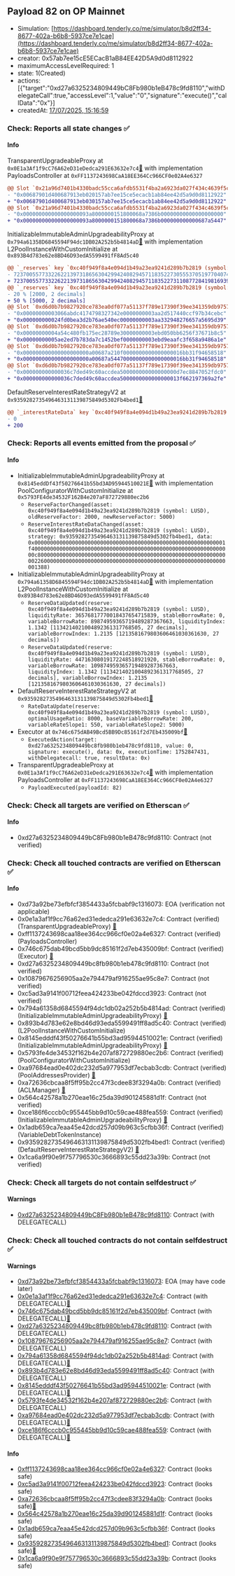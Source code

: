 ## Payload 82 on OP Mainnet

- Simulation: [https://dashboard.tenderly.co/me/simulator/b8d2ff34-8677-402a-b6b8-5937ce7e1cae](https://dashboard.tenderly.co/me/simulator/b8d2ff34-8677-402a-b6b8-5937ce7e1cae)
- creator: 0x57ab7ee15cE5ECacB1aB84EE42D5A9d0d8112922
- maximumAccessLevelRequired: 1
- state: 1(Created)
- actions: [{"target":"0xd27a6325234809449bC8Fb980b1eB478c9fd8110","withDelegateCall":true,"accessLevel":1,"value":"0","signature":"execute()","callData":"0x"}]
- createdAt: [17/07/2025, 15:16:59](https://optimistic.etherscan.io/tx/0xd0c15f65a6132c15f4417bb15203a888158f4b27b13d8743137266560dbd39b6)

### Check: Reports all state changes :white_check_mark:

#### Info


TransparentUpgradeableProxy at `0x0E1a3Af1f9cC76A62eD31eDedca291E63632e7c4`[:ghost:](https://github.com/bgd-labs/aave-address-book "GovernanceV3Optimism.PAYLOADS_CONTROLLER") with implementation PayloadsController at `0xFF1137243698CaA18EE364Cc966CF0e02A4e6327`
```diff
@@ Slot `0x21a96d7401b4330badc55cca6afdb5531f4ba2a6923da027f434c4639f5c1d71` @@
- "0x00687901d400687913eb020157ab7ee15ce5ecacb1ab84ee42d5a9d0d8112922"
+ "0x00687901d400687913eb030157ab7ee15ce5ecacb1ab84ee42d5a9d0d8112922"
@@ Slot `0x21a96d7401b4330badc55cca6afdb5531f4ba2a6923da027f434c4639f5c1d72` @@
- "0x000000000000000000093a8000000151800068a7386b00000000000000000000"
+ "0x000000000000000000093a8000000151800068a7386b000000000000687a5447"
```

InitializableImmutableAdminUpgradeabilityProxy at `0x794a61358D6845594F94dc1DB02A252b5b4814aD`[:ghost:](https://github.com/bgd-labs/aave-address-book "AaveV3Optimism.POOL") with implementation L2PoolInstanceWithCustomInitialize at `0x893B4d783e62e8BD46D93edA5599491fF8Ad5c40`
```diff
@@ `_reserves` key `0xc40f949f8a4e094d1b49a23ea9241d289b7b2819 (symbol: LUSD).configuration.data` @@
- 7237005577332262213973186563042994240829457118352273055537051977040741269504
+ 7237005577332262213973186563042994240829457118352273110877284198169396117504
@@ `_reserves` key `0xc40f949f8a4e094d1b49a23ea9241d289b7b2819 (symbol: LUSD).configuration.data_decoded.reserveFactor` @@
- 20 % [2000, 2 decimals]
+ 50 % [5000, 2 decimals]
@@ Slot `0xd6d0b7b9827920ce783ea0df077a51137f789e17390f39ee341359db9757ae96` @@
- "0x00000000003066abdc4174798327342e0000000003aa2d517440ccf97b34cebc"
+ "0x000000000024fd0bea3d2b76ae540ec00000000003aa332948276657a5695d39"
@@ Slot `0xd6d0b7b9827920ce783ea0df077a51137f789e17390f39ee341359db9757ae97` @@
- "0x00000000004a54c480fb175ec28789e30000000003ebd050bb6256f37671b8c5"
+ "0x00000000005ae2ed7b783da7c1452bef0000000003ebd9eaafc3f658a9486a1e"
@@ Slot `0xd6d0b7b9827920ce783ea0df077a51137f789e17390f39ee341359db9757ae98` @@
- "0x000000000000000000000a00687a210f0000000000000000016bb31f94658518"
+ "0x000000000000000000000a00687a54470000000000000000016bb31f94658518"
@@ Slot `0xd6d0b7b9827920ce783ea0df077a51137f789e17390f39ee341359db9757ae9d` @@
- "0x000000000000036c7ded49c60accdea500000000000000000d7ec8847052fdc0"
+ "0x000000000000036c7ded49c60accdea5000000000000000013f662197369a2fe"
```

DefaultReserveInterestRateStrategyV2 at `0x9359282735496463131139875849d5302Fb4bed1`[:ghost:](https://github.com/bgd-labs/aave-address-book "AaveV3Optimism.ASSETS.DAI.INTEREST_RATE_STRATEGY, AaveV3Optimism.ASSETS.LINK.INTEREST_RATE_STRATEGY, AaveV3Optimism.ASSETS.USDC.INTEREST_RATE_STRATEGY, AaveV3Optimism.ASSETS.WBTC.INTEREST_RATE_STRATEGY, AaveV3Optimism.ASSETS.WETH.INTEREST_RATE_STRATEGY, AaveV3Optimism.ASSETS.USDT.INTEREST_RATE_STRATEGY, AaveV3Optimism.ASSETS.AAVE.INTEREST_RATE_STRATEGY, AaveV3Optimism.ASSETS.sUSD.INTEREST_RATE_STRATEGY, AaveV3Optimism.ASSETS.OP.INTEREST_RATE_STRATEGY, AaveV3Optimism.ASSETS.wstETH.INTEREST_RATE_STRATEGY, AaveV3Optimism.ASSETS.LUSD.INTEREST_RATE_STRATEGY, AaveV3Optimism.ASSETS.MAI.INTEREST_RATE_STRATEGY, AaveV3Optimism.ASSETS.rETH.INTEREST_RATE_STRATEGY, AaveV3Optimism.ASSETS.USDCn.INTEREST_RATE_STRATEGY")
```diff
@@ `_interestRateData` key `0xc40f949f8a4e094d1b49a23ea9241d289b7b2819 (symbol: LUSD).baseVariableBorrowRate` @@
- 0
+ 200
```


### Check: Reports all events emitted from the proposal :white_check_mark:

#### Info

- InitializableImmutableAdminUpgradeabilityProxy at `0x8145eddDf43f50276641b55bd3AD95944510021E`[:ghost:](https://github.com/bgd-labs/aave-address-book "AaveV3Optimism.POOL_CONFIGURATOR") with implementation PoolConfiguratorWithCustomInitialize at `0x5793FE4de34532F162B4e207aF872729880ec2b6`
  - `ReserveFactorChanged(asset: 0xc40f949f8a4e094d1b49a23ea9241d289b7b2819 (symbol: LUSD), oldReserveFactor: 2000, newReserveFactor: 5000)`
  - `ReserveInterestRateDataChanged(asset: 0xc40f949f8a4e094d1b49a23ea9241d289b7b2819 (symbol: LUSD), strategy: 0x9359282735496463131139875849d5302fb4bed1, data: 0x0000000000000000000000000000000000000000000000000000000000001f4000000000000000000000000000000000000000000000000000000000000000c800000000000000000000000000000000000000000000000000000000000002260000000000000000000000000000000000000000000000000000000000001388)`
- InitializableImmutableAdminUpgradeabilityProxy at `0x794a61358D6845594F94dc1DB02A252b5b4814aD`[:ghost:](https://github.com/bgd-labs/aave-address-book "AaveV3Optimism.POOL") with implementation L2PoolInstanceWithCustomInitialize at `0x893B4d783e62e8BD46D93edA5599491fF8Ad5c40`
  - `ReserveDataUpdated(reserve: 0xc40f949f8a4e094d1b49a23ea9241d289b7b2819 (symbol: LUSD), liquidityRate: 36576817770018437654715839, stableBorrowRate: 0, variableBorrowRate: 89874959365719489287367663, liquidityIndex: 1.1342 [1134214021004892361317768505, 27 decimals], variableBorrowIndex: 1.2135 [1213581679803606461030361630, 27 decimals])`
  - `ReserveDataUpdated(reserve: 0xc40f949f8a4e094d1b49a23ea9241d289b7b2819 (symbol: LUSD), liquidityRate: 44716308019172248518921920, stableBorrowRate: 0, variableBorrowRate: 109874959365719489287367663, liquidityIndex: 1.1342 [1134214021004892361317768505, 27 decimals], variableBorrowIndex: 1.2135 [1213581679803606461030361630, 27 decimals])`
- DefaultReserveInterestRateStrategyV2 at `0x9359282735496463131139875849d5302Fb4bed1`[:ghost:](https://github.com/bgd-labs/aave-address-book "AaveV3Optimism.ASSETS.DAI.INTEREST_RATE_STRATEGY, AaveV3Optimism.ASSETS.LINK.INTEREST_RATE_STRATEGY, AaveV3Optimism.ASSETS.USDC.INTEREST_RATE_STRATEGY, AaveV3Optimism.ASSETS.WBTC.INTEREST_RATE_STRATEGY, AaveV3Optimism.ASSETS.WETH.INTEREST_RATE_STRATEGY, AaveV3Optimism.ASSETS.USDT.INTEREST_RATE_STRATEGY, AaveV3Optimism.ASSETS.AAVE.INTEREST_RATE_STRATEGY, AaveV3Optimism.ASSETS.sUSD.INTEREST_RATE_STRATEGY, AaveV3Optimism.ASSETS.OP.INTEREST_RATE_STRATEGY, AaveV3Optimism.ASSETS.wstETH.INTEREST_RATE_STRATEGY, AaveV3Optimism.ASSETS.LUSD.INTEREST_RATE_STRATEGY, AaveV3Optimism.ASSETS.MAI.INTEREST_RATE_STRATEGY, AaveV3Optimism.ASSETS.rETH.INTEREST_RATE_STRATEGY, AaveV3Optimism.ASSETS.USDCn.INTEREST_RATE_STRATEGY")
  - `RateDataUpdate(reserve: 0xc40f949f8a4e094d1b49a23ea9241d289b7b2819 (symbol: LUSD), optimalUsageRatio: 8000, baseVariableBorrowRate: 200, variableRateSlope1: 550, variableRateSlope2: 5000)`
- Executor at `0x746c675dAB49Bcd5BB9Dc85161f2d7Eb435009bf`[:ghost:](https://github.com/bgd-labs/aave-address-book "AaveV3Optimism.ACL_ADMIN, GovernanceV3Optimism.EXECUTOR_LVL_1")
  - `ExecutedAction(target: 0xd27a6325234809449bc8fb980b1eb478c9fd8110, value: 0, signature: execute(), data: 0x, executionTime: 1752847431, withDelegatecall: true, resultData: 0x)`
- TransparentUpgradeableProxy at `0x0E1a3Af1f9cC76A62eD31eDedca291E63632e7c4`[:ghost:](https://github.com/bgd-labs/aave-address-book "GovernanceV3Optimism.PAYLOADS_CONTROLLER") with implementation PayloadsController at `0xFF1137243698CaA18EE364Cc966CF0e02A4e6327`
  - `PayloadExecuted(payloadId: 82)`

### Check: Check all targets are verified on Etherscan :white_check_mark:

#### Info

- 0xd27a6325234809449bC8Fb980b1eB478c9fd8110: Contract (not verified) 

### Check: Check all touched contracts are verified on Etherscan :white_check_mark:

#### Info

- 0xd73a92be73efbfcf3854433a5fcbabf9c1316073: EOA (verification not applicable)
- 0x0e1a3af1f9cc76a62ed31ededca291e63632e7c4: Contract (verified) (TransparentUpgradeableProxy) [:ghost:](https://github.com/bgd-labs/aave-address-book "GovernanceV3Optimism.PAYLOADS_CONTROLLER")
- 0xff1137243698caa18ee364cc966cf0e02a4e6327: Contract (verified) (PayloadsController) 
- 0x746c675dab49bcd5bb9dc85161f2d7eb435009bf: Contract (verified) (Executor) [:ghost:](https://github.com/bgd-labs/aave-address-book "AaveV3Optimism.ACL_ADMIN, GovernanceV3Optimism.EXECUTOR_LVL_1")
- 0xd27a6325234809449bc8fb980b1eb478c9fd8110: Contract (not verified) 
- 0x10879676256905aa2e794479af916255ae95c8e7: Contract (not verified) 
- 0xc5ad3a9141f00712feea424233be042fdccd3923: Contract (not verified) 
- 0x794a61358d6845594f94dc1db02a252b5b4814ad: Contract (verified) (InitializableImmutableAdminUpgradeabilityProxy) [:ghost:](https://github.com/bgd-labs/aave-address-book "AaveV3Optimism.POOL")
- 0x893b4d783e62e8bd46d93eda5599491ff8ad5c40: Contract (verified) (L2PoolInstanceWithCustomInitialize) 
- 0x8145edddf43f50276641b55bd3ad95944510021e: Contract (verified) (InitializableImmutableAdminUpgradeabilityProxy) [:ghost:](https://github.com/bgd-labs/aave-address-book "AaveV3Optimism.POOL_CONFIGURATOR")
- 0x5793fe4de34532f162b4e207af872729880ec2b6: Contract (verified) (PoolConfiguratorWithCustomInitialize) 
- 0xa97684ead0e402dc232d5a977953df7ecbab3cdb: Contract (verified) (PoolAddressesProvider) [:ghost:](https://github.com/bgd-labs/aave-address-book "AaveV3Optimism.POOL_ADDRESSES_PROVIDER")
- 0xa72636cbcaa8f5ff95b2cc47f3cdee83f3294a0b: Contract (verified) (ACLManager) [:ghost:](https://github.com/bgd-labs/aave-address-book "AaveV3Optimism.ACL_MANAGER")
- 0x564c42578a1b270eae16c25da39d901245881d1f: Contract (not verified) 
- 0xce186f6cccb0c955445bb9d10c59cae488fea559: Contract (verified) (InitializableImmutableAdminUpgradeabilityProxy) [:ghost:](https://github.com/bgd-labs/aave-address-book "AaveV3Optimism.ASSETS.LUSD.V_TOKEN")
- 0x1adb659ca7eaa45e42dcd257d09b963c5cfbb36f: Contract (verified) (VariableDebtTokenInstance) 
- 0x9359282735496463131139875849d5302fb4bed1: Contract (verified) (DefaultReserveInterestRateStrategyV2) [:ghost:](https://github.com/bgd-labs/aave-address-book "AaveV3Optimism.ASSETS.DAI.INTEREST_RATE_STRATEGY, AaveV3Optimism.ASSETS.LINK.INTEREST_RATE_STRATEGY, AaveV3Optimism.ASSETS.USDC.INTEREST_RATE_STRATEGY, AaveV3Optimism.ASSETS.WBTC.INTEREST_RATE_STRATEGY, AaveV3Optimism.ASSETS.WETH.INTEREST_RATE_STRATEGY, AaveV3Optimism.ASSETS.USDT.INTEREST_RATE_STRATEGY, AaveV3Optimism.ASSETS.AAVE.INTEREST_RATE_STRATEGY, AaveV3Optimism.ASSETS.sUSD.INTEREST_RATE_STRATEGY, AaveV3Optimism.ASSETS.OP.INTEREST_RATE_STRATEGY, AaveV3Optimism.ASSETS.wstETH.INTEREST_RATE_STRATEGY, AaveV3Optimism.ASSETS.LUSD.INTEREST_RATE_STRATEGY, AaveV3Optimism.ASSETS.MAI.INTEREST_RATE_STRATEGY, AaveV3Optimism.ASSETS.rETH.INTEREST_RATE_STRATEGY, AaveV3Optimism.ASSETS.USDCn.INTEREST_RATE_STRATEGY")
- 0x1ca6a9f90e9f757796530c3666893c55dd23a39b: Contract (not verified) 

### Check: Check all targets do not contain selfdestruct :white_check_mark:

#### Warnings

- [0xd27a6325234809449bC8Fb980b1eB478c9fd8110](https://optimistic.etherscan.io/address/0xd27a6325234809449bC8Fb980b1eB478c9fd8110): Contract (with DELEGATECALL)

### Check: Check all touched contracts do not contain selfdestruct :white_check_mark:

#### Warnings

- [0xd73a92be73efbfcf3854433a5fcbabf9c1316073](https://optimistic.etherscan.io/address/0xd73a92be73efbfcf3854433a5fcbabf9c1316073): EOA (may have code later)
- [0x0e1a3af1f9cc76a62ed31ededca291e63632e7c4](https://optimistic.etherscan.io/address/0x0e1a3af1f9cc76a62ed31ededca291e63632e7c4): Contract (with DELEGATECALL)[:ghost:](https://github.com/bgd-labs/aave-address-book "GovernanceV3Optimism.PAYLOADS_CONTROLLER")
- [0x746c675dab49bcd5bb9dc85161f2d7eb435009bf](https://optimistic.etherscan.io/address/0x746c675dab49bcd5bb9dc85161f2d7eb435009bf): Contract (with DELEGATECALL)[:ghost:](https://github.com/bgd-labs/aave-address-book "AaveV3Optimism.ACL_ADMIN, GovernanceV3Optimism.EXECUTOR_LVL_1")
- [0xd27a6325234809449bc8fb980b1eb478c9fd8110](https://optimistic.etherscan.io/address/0xd27a6325234809449bc8fb980b1eb478c9fd8110): Contract (with DELEGATECALL)
- [0x10879676256905aa2e794479af916255ae95c8e7](https://optimistic.etherscan.io/address/0x10879676256905aa2e794479af916255ae95c8e7): Contract (with DELEGATECALL)
- [0x794a61358d6845594f94dc1db02a252b5b4814ad](https://optimistic.etherscan.io/address/0x794a61358d6845594f94dc1db02a252b5b4814ad): Contract (with DELEGATECALL)[:ghost:](https://github.com/bgd-labs/aave-address-book "AaveV3Optimism.POOL")
- [0x893b4d783e62e8bd46d93eda5599491ff8ad5c40](https://optimistic.etherscan.io/address/0x893b4d783e62e8bd46d93eda5599491ff8ad5c40): Contract (with DELEGATECALL)
- [0x8145edddf43f50276641b55bd3ad95944510021e](https://optimistic.etherscan.io/address/0x8145edddf43f50276641b55bd3ad95944510021e): Contract (with DELEGATECALL)[:ghost:](https://github.com/bgd-labs/aave-address-book "AaveV3Optimism.POOL_CONFIGURATOR")
- [0x5793fe4de34532f162b4e207af872729880ec2b6](https://optimistic.etherscan.io/address/0x5793fe4de34532f162b4e207af872729880ec2b6): Contract (with DELEGATECALL)
- [0xa97684ead0e402dc232d5a977953df7ecbab3cdb](https://optimistic.etherscan.io/address/0xa97684ead0e402dc232d5a977953df7ecbab3cdb): Contract (with DELEGATECALL)[:ghost:](https://github.com/bgd-labs/aave-address-book "AaveV3Optimism.POOL_ADDRESSES_PROVIDER")
- [0xce186f6cccb0c955445bb9d10c59cae488fea559](https://optimistic.etherscan.io/address/0xce186f6cccb0c955445bb9d10c59cae488fea559): Contract (with DELEGATECALL)[:ghost:](https://github.com/bgd-labs/aave-address-book "AaveV3Optimism.ASSETS.LUSD.V_TOKEN")

#### Info

- [0xff1137243698caa18ee364cc966cf0e02a4e6327](https://optimistic.etherscan.io/address/0xff1137243698caa18ee364cc966cf0e02a4e6327): Contract (looks safe)
- [0xc5ad3a9141f00712feea424233be042fdccd3923](https://optimistic.etherscan.io/address/0xc5ad3a9141f00712feea424233be042fdccd3923): Contract (looks safe)
- [0xa72636cbcaa8f5ff95b2cc47f3cdee83f3294a0b](https://optimistic.etherscan.io/address/0xa72636cbcaa8f5ff95b2cc47f3cdee83f3294a0b): Contract (looks safe)[:ghost:](https://github.com/bgd-labs/aave-address-book "AaveV3Optimism.ACL_MANAGER")
- [0x564c42578a1b270eae16c25da39d901245881d1f](https://optimistic.etherscan.io/address/0x564c42578a1b270eae16c25da39d901245881d1f): Contract (looks safe)
- [0x1adb659ca7eaa45e42dcd257d09b963c5cfbb36f](https://optimistic.etherscan.io/address/0x1adb659ca7eaa45e42dcd257d09b963c5cfbb36f): Contract (looks safe)
- [0x9359282735496463131139875849d5302fb4bed1](https://optimistic.etherscan.io/address/0x9359282735496463131139875849d5302fb4bed1): Contract (looks safe)[:ghost:](https://github.com/bgd-labs/aave-address-book "AaveV3Optimism.ASSETS.DAI.INTEREST_RATE_STRATEGY, AaveV3Optimism.ASSETS.LINK.INTEREST_RATE_STRATEGY, AaveV3Optimism.ASSETS.USDC.INTEREST_RATE_STRATEGY, AaveV3Optimism.ASSETS.WBTC.INTEREST_RATE_STRATEGY, AaveV3Optimism.ASSETS.WETH.INTEREST_RATE_STRATEGY, AaveV3Optimism.ASSETS.USDT.INTEREST_RATE_STRATEGY, AaveV3Optimism.ASSETS.AAVE.INTEREST_RATE_STRATEGY, AaveV3Optimism.ASSETS.sUSD.INTEREST_RATE_STRATEGY, AaveV3Optimism.ASSETS.OP.INTEREST_RATE_STRATEGY, AaveV3Optimism.ASSETS.wstETH.INTEREST_RATE_STRATEGY, AaveV3Optimism.ASSETS.LUSD.INTEREST_RATE_STRATEGY, AaveV3Optimism.ASSETS.MAI.INTEREST_RATE_STRATEGY, AaveV3Optimism.ASSETS.rETH.INTEREST_RATE_STRATEGY, AaveV3Optimism.ASSETS.USDCn.INTEREST_RATE_STRATEGY")
- [0x1ca6a9f90e9f757796530c3666893c55dd23a39b](https://optimistic.etherscan.io/address/0x1ca6a9f90e9f757796530c3666893c55dd23a39b): Contract (looks safe)

